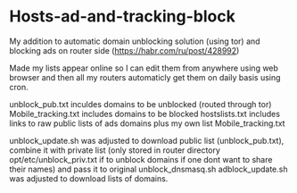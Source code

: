 # Hosts-ad-and-tracking-block

My addition to automatic domain unblocking solution (using tor) and blocking ads on router side (https://habr.com/ru/post/428992)

Made my lists appear online so I can edit them from anywhere using web browser and then all my routers automaticly get them on daily basis using cron.

unblock_pub.txt inculdes domains to be unblocked (routed through tor)
Mobile_tracking.txt includes domains to be blocked
hostslists.txt includes links to raw public lists of ads domains plus my own list Mobile_tracking.txt

unblock_update.sh was adjusted to download public list (unblock_pub.txt), combine it with private list (only stored in router directory opt/etc/unblock_priv.txt if to unblock domains if one dont want to share their names) and pass it to original unblock_dnsmasq.sh
adblock_update.sh was adjusted to download lists of domains.
